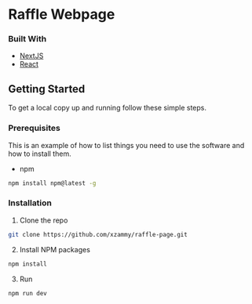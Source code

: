 # Raffle Webpage

### Built With

- [NextJS]()
- [React]()

## Getting Started

To get a local copy up and running follow these simple steps.

### Prerequisites

This is an example of how to list things you need to use the software and how to install them.

- npm

```sh
npm install npm@latest -g
```

### Installation

1. Clone the repo

```sh
git clone https://github.com/xzammy/raffle-page.git
```

2. Install NPM packages

```sh
npm install
```

3. Run

```
npm run dev
```
